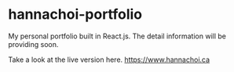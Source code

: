 # hannachoi-portfolio

My personal portfolio built in React.js.
The detail information will be providing soon.

Take a look at the live version here. <https://www.hannachoi.ca>
